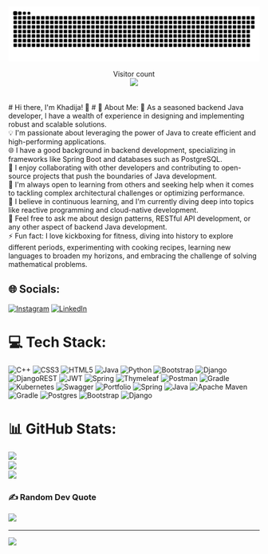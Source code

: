 <a href=#><img src="contributions.svg"></a>
<p align="center"> 
  Visitor count<br>
  <img src="https://profile-counter.glitch.me/Elchin-Huseynli/count.svg"/>
</p>
<br>
# Hi there, I'm Khadija! 👋
# 💫 About Me:
🔭 As a seasoned backend Java developer, I have a wealth of experience in designing and implementing robust and scalable solutions.<br>💡 I'm passionate about leveraging the power of Java to create efficient and high-performing applications.<br>🌐 I have a good background in backend development, specializing in frameworks like Spring Boot and databases such as PostgreSQL.<br>👯 I enjoy collaborating with other developers and contributing to open-source projects that push the boundaries of Java development.<br>🤝 I'm always open to learning from others and seeking help when it comes to tackling complex architectural challenges or optimizing performance.<br>🌱 I believe in continuous learning, and I'm currently diving deep into topics like reactive programming and cloud-native development.<br>💬 Feel free to ask me about design patterns, RESTful API development, or any other aspect of backend Java development.<br>⚡️ Fun fact: I love kickboxing for fitness, diving into history to explore different periods, experimenting with cooking recipes, learning new languages to broaden my horizons, and embracing the challenge of solving mathematical problems.


## 🌐 Socials:
[![Instagram](https://img.shields.io/badge/Instagram-%23E4405F.svg?logo=Instagram&logoColor=white)](https://instagram.com/m.xad1jja) [![LinkedIn](https://img.shields.io/badge/LinkedIn-%230077B5.svg?logo=linkedin&logoColor=white)](https://linkedin.com/in/https://www.linkedin.com/in/khadijamadnayeva) 

# 💻 Tech Stack:
![C++](https://img.shields.io/badge/c++-%2300599C.svg?style=for-the-badge&logo=c%2B%2B&logoColor=white) ![CSS3](https://img.shields.io/badge/css3-%231572B6.svg?style=for-the-badge&logo=css3&logoColor=white) ![HTML5](https://img.shields.io/badge/html5-%23E34F26.svg?style=for-the-badge&logo=html5&logoColor=white) ![Java](https://img.shields.io/badge/java-%23ED8B00.svg?style=for-the-badge&logo=java&logoColor=white) ![Python](https://img.shields.io/badge/python-3670A0?style=for-the-badge&logo=python&logoColor=ffdd54) ![Bootstrap](https://img.shields.io/badge/bootstrap-%23563D7C.svg?style=for-the-badge&logo=bootstrap&logoColor=white) ![Django](https://img.shields.io/badge/django-%23092E20.svg?style=for-the-badge&logo=django&logoColor=white) ![DjangoREST](https://img.shields.io/badge/DJANGO-REST-ff1709?style=for-the-badge&logo=django&logoColor=white&color=ff1709&labelColor=gray) ![JWT](https://img.shields.io/badge/JWT-black?style=for-the-badge&logo=JSON%20web%20tokens) ![Spring](https://img.shields.io/badge/spring-%236DB33F.svg?style=for-the-badge&logo=spring&logoColor=white) ![Thymeleaf](https://img.shields.io/badge/Thymeleaf-%23005C0F.svg?style=for-the-badge&logo=Thymeleaf&logoColor=white) ![Postman](https://img.shields.io/badge/Postman-FF6C37?style=for-the-badge&logo=postman&logoColor=white) ![Gradle](https://img.shields.io/badge/Gradle-02303A.svg?style=for-the-badge&logo=Gradle&logoColor=white) ![Kubernetes](https://img.shields.io/badge/kubernetes-%23326ce5.svg?style=for-the-badge&logo=kubernetes&logoColor=white) ![Swagger](https://img.shields.io/badge/-Swagger-%23Clojure?style=for-the-badge&logo=swagger&logoColor=white) ![Portfolio](https://img.shields.io/badge/Portfolio-%23000000.svg?style=for-the-badge&logo=firefox&logoColor=#FF7139) ![Spring](https://img.shields.io/badge/spring-%236DB33F.svg?style=for-the-badge&logo=spring&logoColor=white) ![Java](https://img.shields.io/badge/java-%23ED8B00.svg?style=for-the-badge&logo=java&logoColor=white) ![Apache Maven](https://img.shields.io/badge/Apache%20Maven-C71A36?style=for-the-badge&logo=Apache%20Maven&logoColor=white) ![Gradle](https://img.shields.io/badge/Gradle-02303A.svg?style=for-the-badge&logo=Gradle&logoColor=white) ![Postgres](https://img.shields.io/badge/postgres-%23316192.svg?style=for-the-badge&logo=postgresql&logoColor=white) ![Bootstrap](https://img.shields.io/badge/bootstrap-%23563D7C.svg?style=for-the-badge&logo=bootstrap&logoColor=white) ![Django](https://img.shields.io/badge/django-%23092E20.svg?style=for-the-badge&logo=django&logoColor=white)
# 📊 GitHub Stats:
![](https://github-readme-stats.vercel.app/api?username=xadidja03&theme=radical&hide_border=false&include_all_commits=false&count_private=false)<br/>
![](https://github-readme-streak-stats.herokuapp.com/?user=xadidja03&theme=radical&hide_border=false)<br/>
![](https://github-readme-stats.vercel.app/api/top-langs/?username=xadidja03&theme=radical&hide_border=false&include_all_commits=false&count_private=false&layout=compact)

### ✍️ Random Dev Quote
![](https://quotes-github-readme.vercel.app/api?type=horizontal&theme=radical)

---
[![](https://visitcount.itsvg.in/api?id=xadidja03&icon=0&color=0)](https://visitcount.itsvg.in)

<!-- Proudly created with GPRM ( https://gprm.itsvg.in ) -->
